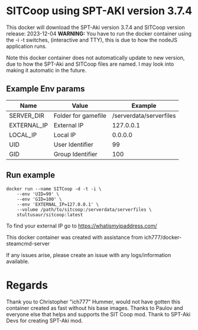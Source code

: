 # SITCoop using SPT-AKI version 3.7.4
This docker will download the SPT-Aki version 3.7.4 and SITCoop version release: 2023-12-04
**WARNING:** You have to run the docker container using the -i -t switches, (interactive and TTY), this is due to how the nodeJS application runs.

Note this docker container does not automatically update to new version, due to how the SPT-Aki and SITCoop files are named. I may look into making it automatic in the future.

## Example Env params
| Name | Value | Example |
| --- | --- | --- |
| SERVER_DIR | Folder for gamefile | /serverdata/serverfiles |
| EXTERNAL_IP | External IP | 127.0.0.1 |
| LOCAL_IP | Local IP | 0.0.0.0 |
| UID | User Identifier | 99 |
| GID | Group Identifier | 100 |

## Run example
```
docker run --name SITCoop -d -t -i \
	--env 'UID=99' \
	--env 'GID=100' \
    --env 'EXTERNAL_IP=127.0.0.1' \
    --volume /path/to/sitcoop:/serverdata/serverfiles \
    stultusaur/sitcoop:latest
```
To find your external IP go to https://whatismyipaddress.com/

This docker container was created with assistance from ich777/docker-steamcmd-server

If any issues arise, please create an issue with any logs/information available.

# Regards
Thank you to Christopher "ich777" Hummer, would not have gotten this container created as fast without his base images.
Thanks to Paulov and everyone else that helps and supports the SIT Coop mod.
Thank to SPT-Aki Devs for creating SPT-Aki mod.